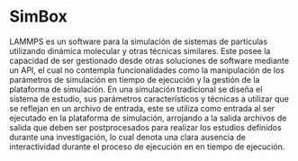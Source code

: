 # SimBox
LAMMPS es un software para la simulación de sistemas de partículas utilizando dinámica molecular y otras técnicas similares. Este posee la capacidad de ser gestionado desde otras soluciones de software mediante un API, el cual no contempla funcionalidades como la manipulación de los parámetros de simulación en tiempo de ejecución y la gestión de la plataforma de simulación. En una simulación tradicional se diseña el sistema de estudio, sus parámetros característicos y técnicas a utilizar que se reflejan en un archivo de entrada, este se utiliza como entrada al ser ejecutado en la plataforma de simulación, arrojando a la salida archivos de salida que deben ser postprocesados para realizar los estudios definidos durante una investigación, lo cual denota una clara ausencia de interactividad durante el proceso de ejecución en en tiempo de ejecución. 
